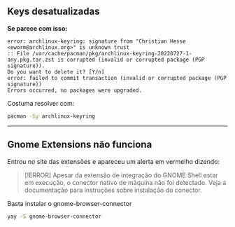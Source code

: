 ## Keys desatualizadas

**Se parece com isso:**

```
error: archlinux-keyring: signature from "Christian Hesse <eworm@archlinux.org>" is unknown trust
:: File /var/cache/pacman/pkg/archlinux-keyring-20220727-1-any.pkg.tar.zst is corrupted (invalid or corrupted package (PGP signature)).
Do you want to delete it? [Y/n] 
error: failed to commit transaction (invalid or corrupted package (PGP signature))
Errors occurred, no packages were upgraded.
```

Costuma resolver com:

```bash
pacman -Sy archlinux-keyring
```

---

## Gnome Extensions não funciona

Entrou no site das extensões e apareceu um alerta em vermelho dizendo:

>[!ERROR]
> Apesar da extensão de integração do GNOME Shell estar em execução, o conector nativo de máquina não foi detectado. Veja a documentação para instruções sobre instalação do conector.

Basta instalar o gnome-browser-connector

```sh
yay -S gnome-browser-connector
```
